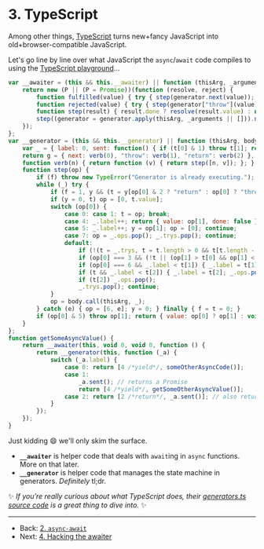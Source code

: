 # 3. TypeScript

Among other things, [TypeScript](http://www.typescriptlang.org/) turns new+fancy JavaScript into old+browser-compatible JavaScript.

Let's go line by line over what JavaScript the `async`/`await` code compiles to using the [TypeScript playground](http://www.typescriptlang.org/play/#src=async%20function%20getSomeAsyncValue()%20%7B%0D%0A%20%20%20%20await%20someOtherAsyncCode()%3B%20%2F%2F%20returns%20a%20Promise%0D%0A%20%20%20%20return%20await%20getSomeOtherAsyncValue()%3B%20%2F%2F%20also%20returns%20a%20Promise%0D%0A%7D)...

```javascript
var __awaiter = (this && this.__awaiter) || function (thisArg, _arguments, P, generator) {
    return new (P || (P = Promise))(function (resolve, reject) {
        function fulfilled(value) { try { step(generator.next(value)); } catch (e) { reject(e); } }
        function rejected(value) { try { step(generator["throw"](value)); } catch (e) { reject(e); } }
        function step(result) { result.done ? resolve(result.value) : new P(function (resolve) { resolve(result.value); }).then(fulfilled, rejected); }
        step((generator = generator.apply(thisArg, _arguments || [])).next());
    });
};
var __generator = (this && this.__generator) || function (thisArg, body) {
    var _ = { label: 0, sent: function() { if (t[0] & 1) throw t[1]; return t[1]; }, trys: [], ops: [] }, f, y, t, g;
    return g = { next: verb(0), "throw": verb(1), "return": verb(2) }, typeof Symbol === "function" && (g[Symbol.iterator] = function() { return this; }), g;
    function verb(n) { return function (v) { return step([n, v]); }; }
    function step(op) {
        if (f) throw new TypeError("Generator is already executing.");
        while (_) try {
            if (f = 1, y && (t = y[op[0] & 2 ? "return" : op[0] ? "throw" : "next"]) && !(t = t.call(y, op[1])).done) return t;
            if (y = 0, t) op = [0, t.value];
            switch (op[0]) {
                case 0: case 1: t = op; break;
                case 4: _.label++; return { value: op[1], done: false };
                case 5: _.label++; y = op[1]; op = [0]; continue;
                case 7: op = _.ops.pop(); _.trys.pop(); continue;
                default:
                    if (!(t = _.trys, t = t.length > 0 && t[t.length - 1]) && (op[0] === 6 || op[0] === 2)) { _ = 0; continue; }
                    if (op[0] === 3 && (!t || (op[1] > t[0] && op[1] < t[3]))) { _.label = op[1]; break; }
                    if (op[0] === 6 && _.label < t[1]) { _.label = t[1]; t = op; break; }
                    if (t && _.label < t[2]) { _.label = t[2]; _.ops.push(op); break; }
                    if (t[2]) _.ops.pop();
                    _.trys.pop(); continue;
            }
            op = body.call(thisArg, _);
        } catch (e) { op = [6, e]; y = 0; } finally { f = t = 0; }
        if (op[0] & 5) throw op[1]; return { value: op[0] ? op[1] : void 0, done: true };
    }
};
function getSomeAsyncValue() {
    return __awaiter(this, void 0, void 0, function () {
        return __generator(this, function (_a) {
            switch (_a.label) {
                case 0: return [4 /*yield*/, someOtherAsyncCode()];
                case 1:
                    _a.sent(); // returns a Promise
                    return [4 /*yield*/, getSomeOtherAsyncValue()];
                case 2: return [2 /*return*/, _a.sent()]; // also returns a Promise
            }
        });
    });
}
```

Just kidding :smile: we'll only skim the surface.
* **`__awaiter`** is helper code that deals with `await`ing in `async` functions.
More on that later.
* **`__generator`** is helper code that manages the state machine in generators.
_Definitely_ tl;dr.

:sparkles: *If you’re really curious about what TypeScript does, their [generators.ts source code](https://github.com/Microsoft/TypeScript/blob/master/src/compiler/transformers/generators.ts) is a great thing to dive into.* :sparkles:

---

* Back: [2. `async-await`](./2.%20async-await.md)
* Next: [4. Hacking the awaiter](./4.%20Hacking%20the%20awaiter.md)
